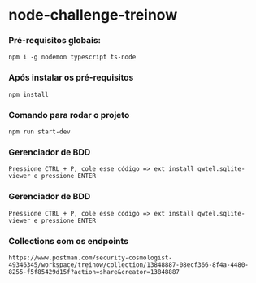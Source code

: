 # node-challenge-treinow

### Pré-requisitos globais:
`npm i -g nodemon typescript ts-node`

### Após instalar os pré-requisitos
`npm install`

### Comando para rodar o projeto
`npm run start-dev`

### Gerenciador de BDD
`Pressione CTRL + P, cole esse código => ext install qwtel.sqlite-viewer e pressione ENTER`

### Gerenciador de BDD
`Pressione CTRL + P, cole esse código => ext install qwtel.sqlite-viewer e pressione ENTER`

### Collections com os endpoints
`https://www.postman.com/security-cosmologist-49346345/workspace/treinow/collection/13848887-08ecf366-8f4a-4480-8255-f5f85429d15f?action=share&creator=13848887`